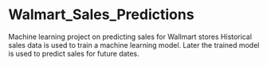 # Walmart_Sales_Predictions
Machine learning project on predicting sales for Wallmart stores
Historical sales data is used to train a machine learning model.  Later the trained model is used to predict sales for future dates.
